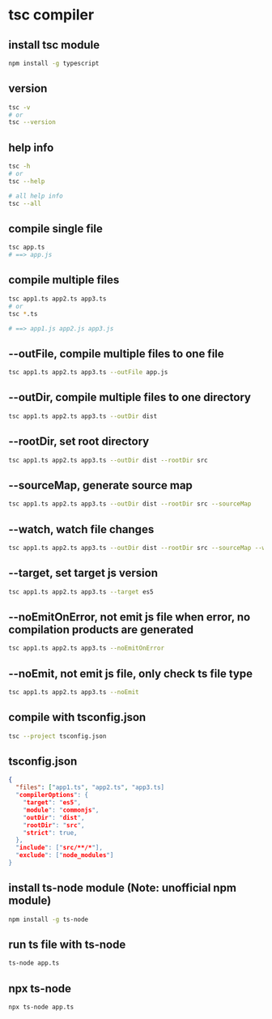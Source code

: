 # tsc compiler

## install tsc module

```sh
npm install -g typescript
```

## version
```sh
tsc -v
# or 
tsc --version
```

## help info

```sh
tsc -h
# or
tsc --help

# all help info
tsc --all
```

## compile single file

```sh
tsc app.ts
# ==> app.js
```

## compile multiple files

```sh
tsc app1.ts app2.ts app3.ts
# or
tsc *.ts

# ==> app1.js app2.js app3.js
```

## --outFile, compile multiple files to one file
```sh
tsc app1.ts app2.ts app3.ts --outFile app.js
```

## --outDir, compile multiple files to one directory
```sh
tsc app1.ts app2.ts app3.ts --outDir dist
```

## --rootDir, set root directory
```sh
tsc app1.ts app2.ts app3.ts --outDir dist --rootDir src
```

## --sourceMap, generate source map
```sh
tsc app1.ts app2.ts app3.ts --outDir dist --rootDir src --sourceMap
```

## --watch, watch file changes
```sh
tsc app1.ts app2.ts app3.ts --outDir dist --rootDir src --sourceMap --watch
```

## --target, set target js version
```sh
tsc app1.ts app2.ts app3.ts --target es5
```

## --noEmitOnError, not emit js file when error, no compilation products are generated
```sh
tsc app1.ts app2.ts app3.ts --noEmitOnError
```

## --noEmit, not emit js file, only check ts file type
```sh
tsc app1.ts app2.ts app3.ts --noEmit
```

## compile with tsconfig.json

```sh
tsc --project tsconfig.json
```

## tsconfig.json

```json
{
  "files": ["app1.ts", "app2.ts", "app3.ts]
  "compilerOptions": {
    "target": "es5",
    "module": "commonjs", 
    "outDir": "dist",
    "rootDir": "src",
    "strict": true,
  },
  "include": ["src/**/*"],
  "exclude": ["node_modules"]
}
```

## install ts-node module (Note: unofficial npm module)

```sh
npm install -g ts-node
```

## run ts file with ts-node

```sh
ts-node app.ts
```

## npx ts-node

```sh
npx ts-node app.ts
```

